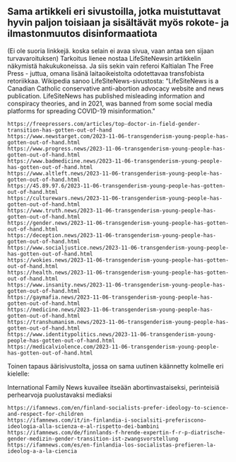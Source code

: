 ## Sama artikkeli eri sivustoilla, jotka muistuttavat hyvin paljon toisiaan ja sisältävät myös rokote- ja ilmastonmuutos disinformaatiota
(Ei ole suoria linkkejä. koska selain ei avaa sivua, vaan antaa sen sijaan turvavaroituksen)
Tarkoitus lienee nostaa LifeSiteNewsin artikkelin näkymistä hakukukoneissa. Ja siis sekin vain referoi Kaltialan The Free Press - juttua, omana lisänä laitaoikeistolta odotettavaa transfobista retoriikkaa. Wikipedia sanoo LifeSiteNews-sivustosta: "LifeSiteNews is a Canadian Catholic conservative anti-abortion advocacy website and news publication. LifeSiteNews has published misleading information and conspiracy theories, and in 2021, was banned from some social media platforms for spreading COVID-19 misinformation."

    https://freepressers.com/articles/top-doctor-in-field-gender-transition-has-gotten-out-of-hand
    https://www.newstarget.com/2023-11-06-transgenderism-young-people-has-gotten-out-of-hand.html
    https://www.progress.news/2023-11-06-transgenderism-young-people-has-gotten-out-of-hand.html
    https://www.badmedicine.news/2023-11-06-transgenderism-young-people-has-gotten-out-of-hand.html
    https://www.altleft.news/2023-11-06-transgenderism-young-people-has-gotten-out-of-hand.html
    https://45.89.97.6/2023-11-06-transgenderism-young-people-has-gotten-out-of-hand.html
    https://culturewars.news/2023-11-06-transgenderism-young-people-has-gotten-out-of-hand.html
    https://www.truth.news/2023-11-06-transgenderism-young-people-has-gotten-out-of-hand.html
    https://gender.news/2023-11-06-transgenderism-young-people-has-gotten-out-of-hand.html
    https://deception.news/2023-11-06-transgenderism-young-people-has-gotten-out-of-hand.html
    https://www.socialjustice.news/2023-11-06-transgenderism-young-people-has-gotten-out-of-hand.html
    https://wokies.news/2023-11-06-transgenderism-young-people-has-gotten-out-of-hand.html
    https://health.news/2023-11-06-transgenderism-young-people-has-gotten-out-of-hand.html
    https://www.insanity.news/2023-11-06-transgenderism-young-people-has-gotten-out-of-hand.html
    https://gaymafia.news/2023-11-06-transgenderism-young-people-has-gotten-out-of-hand.html
    https://medicine.news/2023-11-06-transgenderism-young-people-has-gotten-out-of-hand.html
    https://transhumanism.news/2023-11-06-transgenderism-young-people-has-gotten-out-of-hand.html
    https://www.identitypolitics.news/2023-11-06-transgenderism-young-people-has-gotten-out-of-hand.html
    https://medicalviolence.com/2023-11-06-transgenderism-young-people-has-gotten-out-of-hand.html

Toinen tapaus äärisivustolta, jossa on sama uutinen käännetty kolmelle eri kielelle:

International Family News kuvailee itseään abortinvastaiseksi, perinteisiä perhearvoja puolustavaksi mediaksi

    https://ifamnews.com/en/finland-socialists-prefer-ideology-to-science-and-respect-for-children
    https://ifamnews.com/it/in-finlandia-i-socialsiti-preferiscono-ideologia-alla-scienza-e-al-rispetto-dei-bambini
    https://ifamnews.com/de/finnlands-f-hrende-expertin-f-r-p-diatrische-gender-medizin-gender-transition-ist-zwangsvorstellung
    https://ifamnews.com/es/en-finlandia-los-socialistas-prefieren-la-ideolog-a-a-la-ciencia
